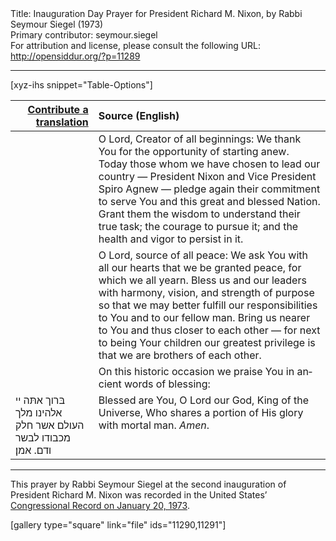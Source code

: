 <html>
<head></head>
<body>
Title: Inauguration Day Prayer for President Richard M. Nixon, by Rabbi Seymour Siegel (1973)<br />
Primary contributor: seymour.siegel<br />
For attribution and license, please consult the following URL: <a href="http://opensiddur.org/?p=11289">http://opensiddur.org/?p=11289</a>
<p />
<hr />

[xyz-ihs snippet="Table-Options"]<table style="margin-left: auto; margin-right: auto;" class="draggable">
<thead><tr><th id="x" style="text-align: right;"><a href="/contribute/upload/">Contribute a translation</a></th><th style="text-align: left;">Source (English)</th></tr></thead>
<tbody>
<tr><td style="vertical-align:top;">
<div class="liturgy" lang="he">

</span></div></td>
 
<td style="vertical-align:top;">
<div class="english" lang="en">
O Lord, Creator of all beginnings: 
We thank You for the opportunity of starting anew. 
Today those whom we have chosen to lead our country — 
President Nixon and Vice President Spiro Agnew — 
pledge again their commitment to serve You 
and this great and blessed Nation. 
Grant them the wisdom to understand their true task; 
the courage to pursue it; 
and the health and vigor to persist in it.
</div></td></tr>


<tr><td style="vertical-align:top;">
<div class="liturgy" lang="he">

</span></div></td>
 
<td style="vertical-align:top;">
<div class="english" lang="en">
O Lord, source of all peace: 
We ask You with all our hearts 
that we be granted peace, 
for which we all yearn. 
Bless us and our leaders 
with harmony, 
vision, 
and strength of purpose 
so that we may better fulfill our responsibilities 
to You and to our fellow man. 
Bring us nearer to You 
and thus closer to each other — 
for next to being Your children 
our greatest privilege is that we are brothers of each other.
</div></td></tr>


<tr><td style="vertical-align:top;">
<div class="liturgy" lang="he">

</span></div></td>
 
<td style="vertical-align:top;">
<div class="english" lang="en">
On this historic occasion 
we praise You in ancient words of blessing:
</div></td></tr>


<tr><td style="vertical-align:top;">
<div class="liturgy" lang="he">
בּרוך אתּה
יי אלהינו
מלך העולם
אשר חלק מכבודו 
לבשר ודם.
אמן׃
</span></div></td>
 
<td style="vertical-align:top;">
<div class="english" lang="en">
Blessed are You, 
O Lord our God, 
King of the Universe,
Who shares a portion of His glory 
with mortal man. 
<em>Amen</em>.
</div></td></tr>
</tbody></table>

<hr />

This prayer by Rabbi Seymour Siegel at the second inauguration of President Richard M. Nixon was recorded in the United States’ <a href="https://archive.org/stream/congressionalrec119aunit#page/n835/mode/2up">Congressional Record on January 20, 1973</a>.

[gallery type="square" link="file" ids="11290,11291"]
</body>
</html>